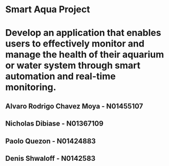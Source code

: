 # Smart Aqua Project
# Develop an application that enables users to effectively monitor and manage the health of their aquarium or water system through smart automation and real-time monitoring.

## Alvaro Rodrigo Chavez Moya - N01455107
## Nicholas Dibiase - N01367109
## Paolo Quezon - N01424883
## Denis Shwaloff - N0142583

